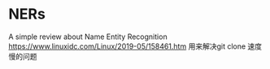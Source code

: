 # NERs
A simple review about Name Entity Recognition
https://www.linuxidc.com/Linux/2019-05/158461.htm 用来解决git clone 速度慢的问题
